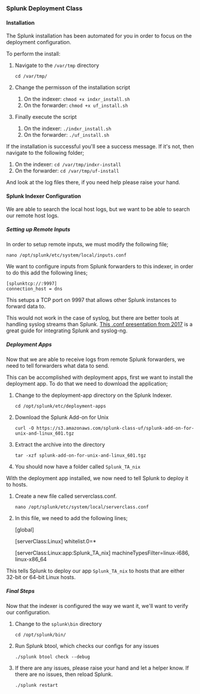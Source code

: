 ### Splunk Deployment Class

#### Installation

The Splunk installation has been automated for you in order to focus on the deployment configuration.

To perform the install:

1. Navigate to the `/var/tmp` directory

    `cd /var/tmp/`
    
2. Change the permisson of the installation script
    1. On the indexer: `chmod +x indxr_install.sh`
    2. On the forwarder: `chmod +x uf_install.sh`
    
3. Finally execute the script
    1. On the indexer: `./indxr_install.sh`
    2. On the forwarder: `./uf_install.sh`
    
If the installation is successful you'll see a success message. If it's not, then navigate to the following folder;

 1. On the indexer: `cd /var/tmp/indxr-install`
 2. On the forwarder: `cd /var/tmp/uf-install`
 
 And look at the log files there, if you need help please raise your hand.

#### Splunk Indexer Configuration

We are able to search the local host logs, but we want to be able to search our remote host logs. 

##### Setting up Remote Inputs

In order to setup remote inputs, we must modify the following file;

`nano /opt/splunk/etc/system/local/inputs.conf`

We want to configure inputs from Splunk forwarders to this indexer, in order to do this add the following lines;

            
    [splunktcp://:9997]  
    connection_host = dns
    
This setups a TCP port on 9997 that allows other Splunk instances to forward data to.

This would not work in the case of syslog, but there are better tools at handling syslog streams than Splunk. [This .conf presentation from 2017](https://conf.splunk.com/files/2017/slides/the-critical-syslog-tricks-that-no-one-seems-to-know-about.pdf) is a great guide for integrating Splunk and syslog-ng.
            
##### Deployment Apps

Now that we are able to receive logs from remote Splunk forwarders, we need to tell forwarders what data to send.

This can be accomplished with deployment apps, first we want to install the deployment app. To do that we need to download the application;

1. Change to the deployment-app directory on the Splunk Indexer.  
     
     `cd /opt/splunk/etc/deployment-apps`
     
2. Download the Splunk Add-on for Unix

      `curl -O https://s3.amazonaws.com/splunk-class-uf/splunk-add-on-for-unix-and-linux_601.tgz` 

3. Extract the archive into the directory

      `tar -xzf splunk-add-on-for-unix-and-linux_601.tgz`
      
4. You should now have a folder called `Splunk_TA_nix`
     
With the deployment app installed, we now need to tell Splunk to deploy it to hosts.     
     
1. Create a new file called serverclass.conf.
 
      `nano /opt/splunk/etc/system/local/serverclass.conf`
      
2. In this file, we need to add the following lines;

    
    [global]  
        
    [serverClass:Linux]
    whitelist.0=*
    
    [serverClass:Linux:app:Splunk_TA_nix]
    machineTypesFilter=linux-i686, linux-x86_64
    
This tells Splunk to deploy our app `Splunk_TA_nix` to hosts that are either 32-bit or 64-bit Linux hosts.

##### Final Steps

Now that the indexer is configured the way we want it, we'll want to verify our configuration.

1. Change to the `splunk\bin` directory

     `cd /opt/splunk/bin/`
     
2. Run Splunk btool, which checks our configs for any issues

    `./splunk btool check --debug`
    
3. If there are any issues, please raise your hand and let a helper know. If there are no issues, then reload Splunk.

    `./splunk restart`

